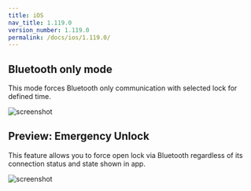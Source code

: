 ```yaml
---
title: iOS
nav_title: 1.119.0
version_number: 1.119.0
permalink: /docs/ios/1.119.0/
---
```


## Bluetooth only mode
This mode forces Bluetooth only communication with selected lock for defined time.

![screenshot](/tedee-release-notes/docs/ios/assets/1.119.0_emergency_mode.png)


## Preview: Emergency Unlock
This feature allows you to force open lock via Bluetooth regardless of its connection status and state shown in app.

![screenshot](/tedee-release-notes/docs/ios/assets/1.119.0_emergency_unlock.png)
